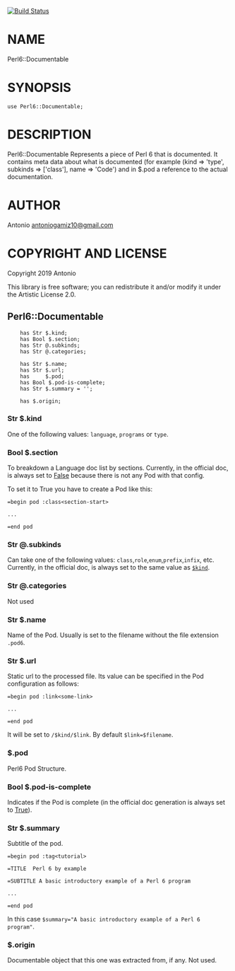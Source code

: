 [![Build Status](https://travis-ci.org/antoniogamiz/Perl6-Documentable.svg?branch=master)](https://travis-ci.org/antoniogamiz/Perl6-Documentable)

# NAME

Perl6::Documentable

# SYNOPSIS

```perl6
use Perl6::Documentable;
```

# DESCRIPTION

Perl6::Documentable Represents a piece of Perl 6 that is documented. It contains meta data about what is documented (for example (kind => 'type', subkinds => ['class'], name => 'Code') and in \$.pod a reference to the actual documentation.

# AUTHOR

Antonio <antoniogamiz10@gmail.com>

# COPYRIGHT AND LICENSE

Copyright 2019 Antonio

This library is free software; you can redistribute it and/or modify it under the Artistic License 2.0.

## Perl6::Documentable

```perl6
    has Str $.kind;
    has Bool $.section;
    has Str @.subkinds;
    has Str @.categories;

    has Str $.name;
    has Str $.url;
    has     $.pod;
    has Bool $.pod-is-complete;
    has Str $.summary = '';

    has $.origin;
```

### Str \$.kind

One of the following values: `language`, `programs` or `type`.

### Bool \$.section

To breakdown a Language doc list by sections. Currently, in the official doc, is always set to [False](https://github.com/perl6/doc/blob/f328984196e33e4aec2d4c0a94e973a04447689f/htmlify.p6#L318) because there is not any Pod with that config.

To set it to True you have to create a Pod like this:

```perl6
=begin pod :class<section-start>

...

=end pod

```

### Str @.subkinds

Can take one of the following values: `class`,`role`,`enum`,`prefix`,`infix`, etc. Currently, in the official doc, is always set to the same value as [`$kind`](https://github.com/perl6/doc/blob/f328984196e33e4aec2d4c0a94e973a04447689f/htmlify.p6#L363).

### Str @.categories

Not used

### Str \$.name

Name of the Pod. Usually is set to the filename without the file extension `.pod6`.

### Str \$.url

Static url to the processed file. Its value can be specified in the Pod configuration as follows:

```perl6
=begin pod :link<some-link>

...

=end pod
```

It will be set to `/$kind/$link`. By default `$link=$filename`.

### \$.pod

Perl6 Pod Structure.

### Bool \$.pod-is-complete

Indicates if the Pod is complete (in the official doc generation is always set to [True](https://github.com/perl6/doc/blob/f328984196e33e4aec2d4c0a94e973a04447689f/htmlify.p6#L303)).

### Str \$.summary

Subtitle of the pod.

```perl6
=begin pod :tag<tutorial>

=TITLE  Perl 6 by example

=SUBTITLE A basic introductory example of a Perl 6 program

...

=end pod

```

In this case `$summary="A basic introductory example of a Perl 6 program"`.

### \$.origin

Documentable object that this one was extracted from, if any. Not used.
